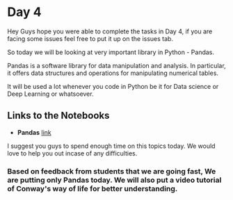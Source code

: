# Day 4

Hey Guys hope you were able to complete the tasks in Day 4, if you are facing some issues feel free to put it up on the issues tab.

So today we will be looking at very important library in Python - Pandas. 

Pandas is a software library for data manipulation and analysis. In particular, it offers data structures and operations for manipulating numerical tables.

It will be used a lot whenever you code in Python be it for Data science or Deep Learning or whatsoever.

## Links to the Notebooks

- **Pandas** [link](Pandas.ipynb)

I suggest you guys to spend enough time on this topics today. We would love to help you out incase of any difficulties.

### Based on feedback from students that we are going fast, We are putting only Pandas today. We will also put a video tutorial of Conway's way of life for better understanding.
